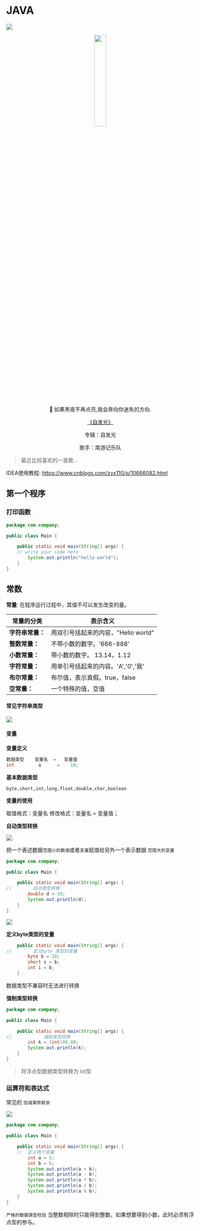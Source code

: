 # JAVA

![](img/2.png)

<p align="center">
    <img src="http://p2.music.126.net/4lNebXpSAaYmuvNaqL62MA==/109951165774765732.jpg?param=130y130" width="25%">
</p>

<p align="center">👴 如果黑夜不再点亮,我会奔向你迷失的方向.</p>
<p align="center"><a href="http://music.163.com/song?id=1824450519"><font>《自发光》</font></a> </p>
<p align="center">专辑：自发光</p>
<p align="center">歌手：南游记乐队</p>



> 最近比较喜欢的一首歌...

IDEA使用教程: https://www.cnblogs.com/zyx110/p/10666082.html


## 第一个程序

### 打印函数

```java
package com.company;

public class Main {

    public static void main(String[] args) {
	// write your code here
        System.out.println("hello world");
    }
}
```

## 常数

**常量**: 在程序运行过程中，其值不可以发生改变的量。

 |**常量的分类**|表示含义                              |
 |----------------|----------------------------------- |
 |**字符串常量：**| 用双引号括起来的内容，"Hello world"  |
 |**整数常量：**  |不带小数的数字。'666-888'            |
 |**小数常量：**  |带小数的数字。 13.14，1.12           |
 |**字符常量：**  |用单引号括起来的内容。'A','0','我'    |
 |**布尔常量：**  |布尔值，表示真假。true，false         |
 |**空常量：**    | 一个特殊的值，空值                   |

#### 常见字符串类型

![](img/1.png)

#### 变量

**变量定义**

```java
数据类型    变量名  =   变量值
int         a      =    10;
```

**基本数据类型**

```
byte,short,int,long,float,double,char,boolean
```

**变量的使用**

取值格式：变量名
修改格式：变量名 = 变量值；


**自动类型转换**

![](img/3.png)

把一个表述数据`范围小的数值`或者`变量`赋值给另外一个表示数据 `范围大的变量`

```java
package com.company;

public class Main {

    public static void main(String[] args) {
//        自动类型转换
        double d = 10;
        System.out.println(d);
    }
}
```

![](img/4.png)


**定义byte类型的变量**

```java
    public static void main(String[] args) {
//        定义byte 类型的变量
        byte b = 10;
        short s = b;
        int i = b;
    }
```

数据类型不兼容时无法进行转换

**强制类型转换**

```java
package com.company;

public class Main {

    public static void main(String[] args) {
//            强制类型转换
        int k = (int)88.88;
        System.out.println(k);
    }
}
```

> 将浮点型数据类型转换为 int型

### 运算符和表达式

常见的 `加减乘除取余`

![](img/5.png)

```java
package com.company;

public class Main {

    public static void main(String[] args) {
    //  定义两个变量
        int a = 5;
        int b = 6;
        System.out.println(a + b);
        System.out.println(a - b);
        System.out.println(a * b);
        System.out.println(a / b);
        System.out.println(a % b);
    }
}
```

`严格的数据类型校验` 当整数相除时只能得到整数，如果想要得到小数，此时必须有浮点型的参与。


















